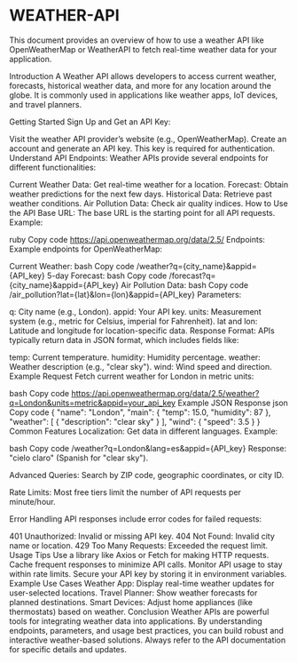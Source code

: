 # WEATHER-API
This document provides an overview of how to use a weather API like OpenWeatherMap or WeatherAPI to fetch real-time weather data for your application.

Introduction
A Weather API allows developers to access current weather, forecasts, historical weather data, and more for any location around the globe. It is commonly used in applications like weather apps, IoT devices, and travel planners.

Getting Started
Sign Up and Get an API Key:

Visit the weather API provider’s website (e.g., OpenWeatherMap).
Create an account and generate an API key. This key is required for authentication.
Understand API Endpoints:
Weather APIs provide several endpoints for different functionalities:

Current Weather Data: Get real-time weather for a location.
Forecast: Obtain weather predictions for the next few days.
Historical Data: Retrieve past weather conditions.
Air Pollution Data: Check air quality indices.
How to Use the API
Base URL:
The base URL is the starting point for all API requests. Example:

ruby
Copy code
https://api.openweathermap.org/data/2.5/
Endpoints:
Example endpoints for OpenWeatherMap:

Current Weather:
bash
Copy code
/weather?q={city_name}&appid={API_key}
5-day Forecast:
bash
Copy code
/forecast?q={city_name}&appid={API_key}
Air Pollution Data:
bash
Copy code
/air_pollution?lat={lat}&lon={lon}&appid={API_key}
Parameters:

q: City name (e.g., London).
appid: Your API key.
units: Measurement system (e.g., metric for Celsius, imperial for Fahrenheit).
lat and lon: Latitude and longitude for location-specific data.
Response Format:
APIs typically return data in JSON format, which includes fields like:

temp: Current temperature.
humidity: Humidity percentage.
weather: Weather description (e.g., "clear sky").
wind: Wind speed and direction.
Example Request
Fetch current weather for London in metric units:

bash
Copy code
https://api.openweathermap.org/data/2.5/weather?q=London&units=metric&appid=your_api_key
Example JSON Response
json
Copy code
{
  "name": "London",
  "main": {
    "temp": 15.0,
    "humidity": 87
  },
  "weather": [
    {
      "description": "clear sky"
    }
  ],
  "wind": {
    "speed": 3.5
  }
}
Common Features
Localization: Get data in different languages.
Example:

bash
Copy code
/weather?q=London&lang=es&appid={API_key}
Response: "cielo claro" (Spanish for "clear sky").

Advanced Queries: Search by ZIP code, geographic coordinates, or city ID.

Rate Limits: Most free tiers limit the number of API requests per minute/hour.

Error Handling
API responses include error codes for failed requests:

401 Unauthorized: Invalid or missing API key.
404 Not Found: Invalid city name or location.
429 Too Many Requests: Exceeded the request limit.
Usage Tips
Use a library like Axios or Fetch for making HTTP requests.
Cache frequent responses to minimize API calls.
Monitor API usage to stay within rate limits.
Secure your API key by storing it in environment variables.
Example Use Cases
Weather App: Display real-time weather updates for user-selected locations.
Travel Planner: Show weather forecasts for planned destinations.
Smart Devices: Adjust home appliances (like thermostats) based on weather.
Conclusion
Weather APIs are powerful tools for integrating weather data into applications. By understanding endpoints, parameters, and usage best practices, you can build robust and interactive weather-based solutions. Always refer to the API documentation for specific details and updates.
